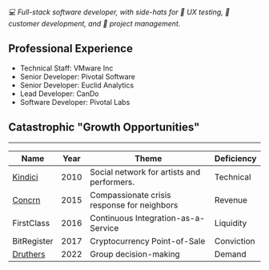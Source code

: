 *💻 Full-stack software developer, with side-hats for 🎩 UX testing, 🎩 customer development, and 🎩 project management.*

## Professional Experience
- Technical Staff: VMware Inc
- Senior Developer: Pivotal Software
- Senior Developer: Euclid Analytics
- Lead Developer: CanDo
- Software Developer: Pivotal Labs

## Catastrophic "Growth Opportunities"

---

| Name                                        	| Year    	| Theme                                       	| Deficiency 	|
|---------------------------------------------	|---------	|---------------------------------------------	|------------	|
| [Kindici](https://angel.co/company/kindici) 	| 2010    	| Social network for artists and performers.  	| Technical  	|
| [Concrn](https://concrn.org/)               	| 2015    	| Compassionate crisis response for neighbors 	| Revenue    	|
| FirstClass                                  	| 2016    	| Continuous Integration-as-a-Service         	| Liquidity  	|
| BitRegister                                 	| 2017    	| Cryptocurrency Point-of-Sale                	| Conviction 	|
| [Druthers](https://druthers.app)            	| 2022    	| Group decision-making                       	| Demand      |
